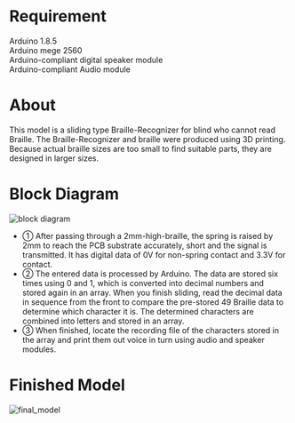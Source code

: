 # Requirement
Arduino 1.8.5<br>
Arduino mege 2560<br>
Arduino-compliant digital speaker module<br>
Arduino-compliant Audio module<br>

# About
This model is a sliding type Braille-Recognizer for blind who cannot read Braille. The Braille-Recognizer and braille were produced using 3D printing. Because actual braille sizes are too small to find suitable parts, they are designed in larger sizes.

# Block Diagram
![block diagram](https://user-images.githubusercontent.com/47517000/52558812-e95feb80-2e36-11e9-9fb7-624bc23946fb.jpg)
-  ① After passing through a 2mm-high-braille, the spring is raised by 2mm to reach the PCB substrate accurately, short and the signal is transmitted. It has digital data of 0V for non-spring contact and 3.3V for contact. 
- ② The entered data is processed by Arduino. The data are stored six times using 0 and 1, which is converted into decimal numbers and stored again in an array. When you finish sliding, read the decimal data in sequence from the front to compare the pre-stored 49 Braille data to determine which character it is. The determined characters are combined into letters and stored in an array.
- ③ When finished, locate the recording file of the characters stored in the array and print them out voice in turn using audio and speaker modules.

# Finished Model
![final_model](https://user-images.githubusercontent.com/47517000/52558818-ed8c0900-2e36-11e9-958d-a1df4e182e72.png)
